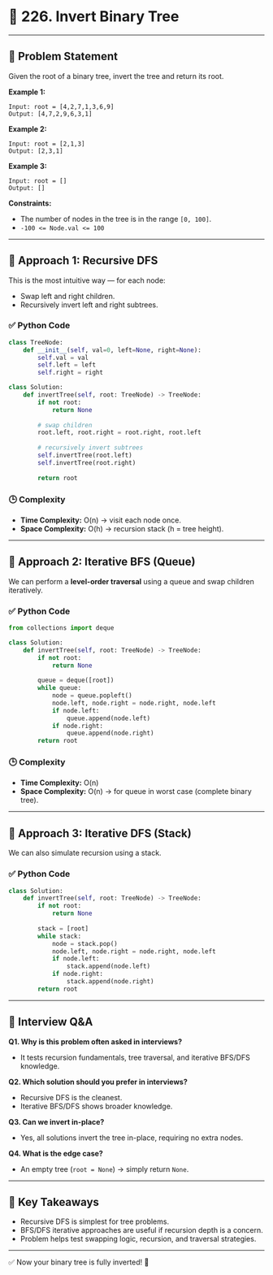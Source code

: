 # 🌳 226. Invert Binary Tree

---

## 📘 Problem Statement
Given the root of a binary tree, invert the tree and return its root.

**Example 1:**
```
Input: root = [4,2,7,1,3,6,9]
Output: [4,7,2,9,6,3,1]
```

**Example 2:**
```
Input: root = [2,1,3]
Output: [2,3,1]
```

**Example 3:**
```
Input: root = []
Output: []
```

**Constraints:**
- The number of nodes in the tree is in the range `[0, 100]`.
- `-100 <= Node.val <= 100`

---

## 🔄 Approach 1: Recursive DFS
This is the most intuitive way — for each node:
- Swap left and right children.
- Recursively invert left and right subtrees.

### ✅ Python Code
```python
class TreeNode:
    def __init__(self, val=0, left=None, right=None):
        self.val = val
        self.left = left
        self.right = right

class Solution:
    def invertTree(self, root: TreeNode) -> TreeNode:
        if not root:
            return None
        
        # swap children
        root.left, root.right = root.right, root.left
        
        # recursively invert subtrees
        self.invertTree(root.left)
        self.invertTree(root.right)
        
        return root
```

### 🕒 Complexity
- **Time Complexity:** O(n) → visit each node once.
- **Space Complexity:** O(h) → recursion stack (h = tree height).

---

## 🔄 Approach 2: Iterative BFS (Queue)
We can perform a **level-order traversal** using a queue and swap children iteratively.

### ✅ Python Code
```python
from collections import deque

class Solution:
    def invertTree(self, root: TreeNode) -> TreeNode:
        if not root:
            return None
        
        queue = deque([root])
        while queue:
            node = queue.popleft()
            node.left, node.right = node.right, node.left
            if node.left:
                queue.append(node.left)
            if node.right:
                queue.append(node.right)
        return root
```

### 🕒 Complexity
- **Time Complexity:** O(n)
- **Space Complexity:** O(n) → for queue in worst case (complete binary tree).

---

## 🔄 Approach 3: Iterative DFS (Stack)
We can also simulate recursion using a stack.

### ✅ Python Code
```python
class Solution:
    def invertTree(self, root: TreeNode) -> TreeNode:
        if not root:
            return None
        
        stack = [root]
        while stack:
            node = stack.pop()
            node.left, node.right = node.right, node.left
            if node.left:
                stack.append(node.left)
            if node.right:
                stack.append(node.right)
        return root
```

---

## 🎯 Interview Q&A

**Q1. Why is this problem often asked in interviews?**
- It tests recursion fundamentals, tree traversal, and iterative BFS/DFS knowledge.

**Q2. Which solution should you prefer in interviews?**
- Recursive DFS is the cleanest.
- Iterative BFS/DFS shows broader knowledge.

**Q3. Can we invert in-place?**
- Yes, all solutions invert the tree in-place, requiring no extra nodes.

**Q4. What is the edge case?**
- An empty tree (`root = None`) → simply return `None`.

---

## 🚀 Key Takeaways
- Recursive DFS is simplest for tree problems.
- BFS/DFS iterative approaches are useful if recursion depth is a concern.
- Problem helps test swapping logic, recursion, and traversal strategies.

---

✅ Now your binary tree is fully inverted! 🎉

